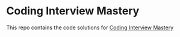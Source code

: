 # Coding Interview Mastery

This repo contains the code solutions for [Coding Interview Mastery](https://join.byte-by-byte.com/evergreen-organic-optin)
